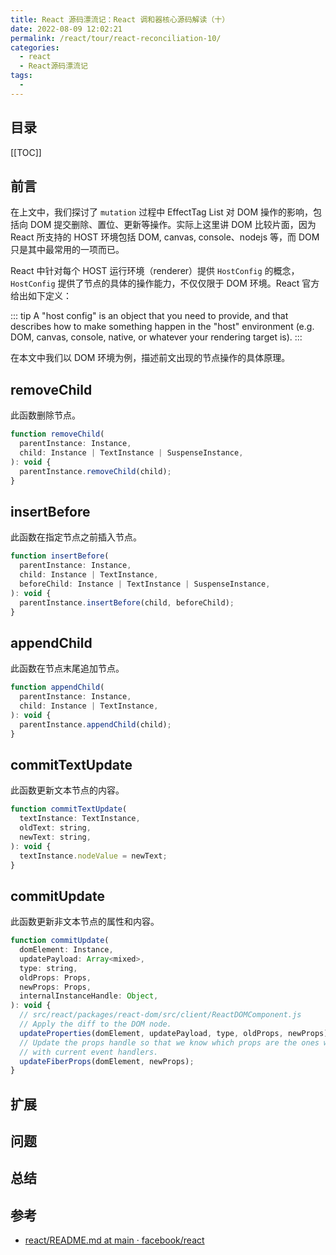 ```yaml
---
title: React 源码漂流记：React 调和器核心源码解读（十）
date: 2022-08-09 12:02:21
permalink: /react/tour/react-reconciliation-10/
categories:
  - react
  - React源码漂流记
tags:
  - 
---
```


<Badges :content="[{type: 'tip', text: 'React17'}, {type: 'tip', text: '精简'}]" />

<TimeToRead />

## 目录

[[TOC]]

## 前言

在上文中，我们探讨了 `mutation` 过程中 EffectTag List 对 DOM 操作的影响，包括向 DOM 提交删除、置位、更新等操作。实际上这里讲 DOM 比较片面，因为 React 所支持的 HOST 环境包括 DOM, canvas, console、nodejs 等，而 DOM 只是其中最常用的一项而已。

React 中针对每个 HOST 运行环境（renderer）提供 `HostConfig` 的概念，`HostConfig` 提供了节点的具体的操作能力，不仅仅限于 DOM 环境。React 官方给出如下定义：

::: tip
A "host config" is an object that you need to provide, and that describes how to make something happen in the "host" environment (e.g. DOM, canvas, console, native, or whatever your rendering target is).
:::

在本文中我们以 DOM 环境为例，描述前文出现的节点操作的具体原理。

## removeChild

此函数删除节点。

```js
function removeChild(
  parentInstance: Instance,
  child: Instance | TextInstance | SuspenseInstance,
): void {
  parentInstance.removeChild(child);
}
```

## insertBefore

此函数在指定节点之前插入节点。

```js
function insertBefore(
  parentInstance: Instance,
  child: Instance | TextInstance,
  beforeChild: Instance | TextInstance | SuspenseInstance,
): void {
  parentInstance.insertBefore(child, beforeChild);
}
```

## appendChild

此函数在节点末尾追加节点。

```js
function appendChild(
  parentInstance: Instance,
  child: Instance | TextInstance,
): void {
  parentInstance.appendChild(child);
}
```

## commitTextUpdate

此函数更新文本节点的内容。

```js
function commitTextUpdate(
  textInstance: TextInstance,
  oldText: string,
  newText: string,
): void {
  textInstance.nodeValue = newText;
}
```

## commitUpdate

此函数更新非文本节点的属性和内容。

```js
function commitUpdate(
  domElement: Instance,
  updatePayload: Array<mixed>,
  type: string,
  oldProps: Props,
  newProps: Props,
  internalInstanceHandle: Object,
): void {
  // src/react/packages/react-dom/src/client/ReactDOMComponent.js
  // Apply the diff to the DOM node.
  updateProperties(domElement, updatePayload, type, oldProps, newProps);
  // Update the props handle so that we know which props are the ones with
  // with current event handlers.
  updateFiberProps(domElement, newProps);
}
```

## 扩展

## 问题

## 总结

## 参考

- [react/README.md at main · facebook/react](https://github.com/facebook/react/blob/main/packages/react-reconciler/README.md)